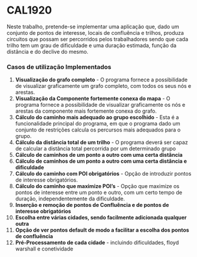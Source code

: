 # CAL1920

Neste trabalho, pretende-se implementar uma aplicação que, dado um conjunto
de pontos de interesse, locais de confluência e trilhos, produza circuitos
que possam ser percorridos pelos trabalhadores sendo que cada trilho tem um
grau de dificuldade e uma duração estimada, função da distância e do declive
do mesmo.


### Casos de utilização Implementados ###

1. **Visualização do grafo completo** - O programa fornece a possibilidade
de visualizar graficamente um grafo completo, com todos os seus nós e
arestas.
2. **Visualização da Componente fortemente conexa do mapa** - O programa
fornece a possibilidade de visualizar graficamente os nós e arestas
da componente mais fortemente conexa do grafo.
3. **Cálculo do caminho mais adequado ao grupo escolhido** - Esta é
a funcionalidade principal do programa, em que o programa dado um
conjunto de restrições calcula os percursos mais adequados para o grupo.
4. **Cálculo da distância total de um trilho** - O programa deverá ser
capaz de calcular a distância total percorrida por um determinado grupo
5. **Cálculo de caminhos de um ponto a outro com uma certa distância**
6. **Cálculo de caminhos de um ponto a outro com uma certa distância
e dificuldade**
7. **Cálculo do caminho com POI obrigatórios** - Opção de introduzir
pontos de interesse obrigatórios.
8. **Cálculo do caminho que maximize POI’s** - Opção que maximize
os pontos de interesse entre um ponto e outro, com um certo tempo de
duração, independentemente da dificuldade.
9. **Inserção e remoção de pontos de Confluência e de pontos de
interesse obrigatórios**
10. **Escolha entre várias cidades, sendo facilmente adicionada qualquer
outra**
11. **Opção de ver pontos default de modo a facilitar a escolha dos
pontos de confluência**
12. **Pré-Processamento de cada cidade** - incluindo dificuldades, floyd
warshall e conetividade
